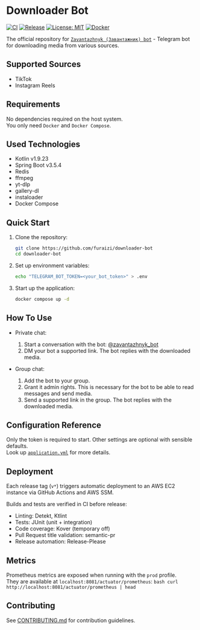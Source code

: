 # Downloader Bot

[![CI](https://github.com/furaizi/downloader-bot/actions/workflows/ci.yml/badge.svg)](https://github.com/furaizi/downloader-bot/actions/workflows/ci.yml)
[![Release](https://img.shields.io/github/v/release/furaizi/downloader-bot)](https://github.com/furaizi/downloader-bot/releases)
[![License: MIT](https://img.shields.io/badge/License-MIT-blue.svg)](LICENSE)
[![Docker](https://img.shields.io/badge/docker-ready-blue)](https://ghcr.io/furaizi/downloader-bot)

The official repository for [`Zavantazhnyk (Завантажник) bot`](https://t.me/zavantazhnyk_bot) - Telegram bot for downloading media from various sources.

## Supported Sources
- TikTok
- Instagram Reels

## Requirements
No dependencies required on the host system.  
You only need `Docker` and `Docker Compose`.

## Used Technologies
- Kotlin v1.9.23
- Spring Boot v3.5.4
- Redis
- ffmpeg
- yt-dlp
- gallery-dl
- instaloader
- Docker Compose

## Quick Start
1. Clone the repository:
    ```bash
    git clone https://github.com/furaizi/downloader-bot
    cd downloader-bot
    ```

2. Set up environment variables:
    ```bash
    echo "TELEGRAM_BOT_TOKEN=<your_bot_token>" > .env
    ```

3. Start up the application:
    ```bash
    docker compose up -d
    ```

## How To Use
- Private chat:
  1. Start a conversation with the bot: [@zavantazhnyk_bot](https://t.me/zavantazhnyk_bot)
  2. DM your bot a supported link. The bot replies with the downloaded media.

- Group chat:
  1. Add the bot to your group.
  2. Grant it admin rights. This is necessary for the bot to be able to read messages and send media.
  3. Send a supported link in the group. The bot replies with the downloaded media.

## Configuration Reference
Only the token is required to start. Other settings are optional with sensible defaults.  
Look up [`application.yml`](./src/main/resources/application.yml) for more details.

## Deployment
Each release tag (`v*`) triggers automatic deployment to an AWS EC2 instance via GitHub Actions and AWS SSM.

Builds and tests are verified in CI before release:
- Linting: Detekt, Ktlint
- Tests: JUnit (unit + integration)
- Code coverage: Kover (temporary off)
- Pull Request title validation: semantic-pr
- Release automation: Release-Please

## Metrics
Prometheus metrics are exposed when running with the `prod` profile.  
They are available at `localhost:8081/actuator/prometheus`:
    ```bash
    curl http://localhost:8081/actuator/prometheus | head
    ```

## Contributing
See [CONTRIBUTING.md](./.github/CONTRIBUTING.md) for contribution guidelines.
